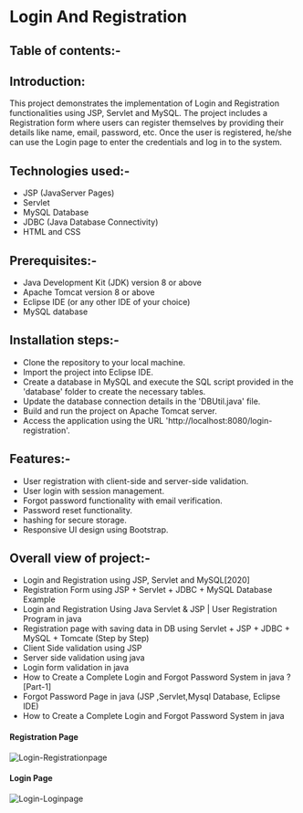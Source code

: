 # Login And Registration

## Table of contents:-

## Introduction:
This project demonstrates the implementation of Login and Registration functionalities using JSP, Servlet and MySQL. The project includes a Registration form where users can register themselves by providing their details like name, email, password, etc. Once the user is registered, he/she can use the Login page to enter the credentials and log in to the system.

## Technologies used:-

- JSP (JavaServer Pages)
- Servlet
- MySQL Database
- JDBC (Java Database Connectivity)
- HTML and CSS

## Prerequisites:-

- Java Development Kit (JDK) version 8 or above
- Apache Tomcat version 8 or above
- Eclipse IDE (or any other IDE of your choice)
- MySQL database

## Installation steps:-

- Clone the repository to your local machine.
- Import the project into Eclipse IDE.
- Create a database in MySQL and execute the SQL script provided in the 'database' folder to create the necessary tables.
- Update the database connection details in the 'DBUtil.java' file.
- Build and run the project on Apache Tomcat server.
- Access the application using the URL 'http://localhost:8080/login-registration'.

## Features:-

- User registration with client-side and server-side validation.
- User login with session management.
- Forgot password functionality with email verification.
- Password reset functionality.
-  hashing for secure storage.
- Responsive UI design using Bootstrap.

## Overall view of project:-

- Login and Registration using JSP, Servlet and MySQL[2020]
- Registration Form using JSP + Servlet + JDBC + MySQL Database Example
- Login and Registration Using Java Servlet & JSP | User Registration Program in java
- Registration page with saving data in DB using Servlet + JSP + JDBC + MySQL + Tomcate (Step by Step)
- Client Side validation using JSP 
- Server side validation using java
- Login form validation in java
- How to Create a Complete Login and Forgot Password System in java ? [Part-1]
- Forgot Password Page in java (JSP ,Servlet,Mysql Database, Eclipse IDE)
- How to Create a Complete Login and Forgot Password System in java



#### Registration Page
![Login-Registrationpage](https://user-images.githubusercontent.com/93505267/234291593-066800a0-12a7-4f0c-bb35-1cdef2734bc5.png)


#### Login Page
![Login-Loginpage](https://user-images.githubusercontent.com/93505267/234291526-6d2df10b-68e5-47b4-ae55-25000f9afacc.png)
